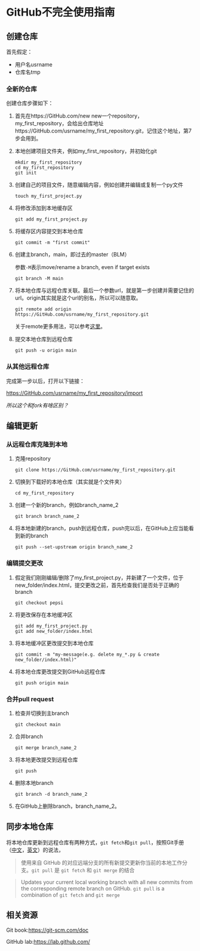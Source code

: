 # GitHub不完全使用指南

## 创建仓库

首先假定：

- 用户名usrname
- 仓库名tmp

### 全新的仓库

创建仓库步骤如下：

1. 首先在https://GitHub.com/new new一个repository，my_first_repository，会给出仓库地址https://GitHub.com/usrname/my_first_repository.git，记住这个地址，第7步会用到。

2. 本地创建项目文件夹，例如my_first_repository，并初始化git

   ```shell
   mkdir my_first_repository
   cd my_first_repository
   git init
   ```

3. 创建自己的项目文件，随意编辑内容，例如创建并编辑或复制一个py文件

   ```shell
   touch my_first_project.py
   ```

4. 将修改添加到本地缓存区

   ```shell
   git add my_first_project.py
   ```

5. 将缓存区内容提交到本地仓库

   ```shell
   git commit -m "first commit"
   ```

6. 创建主branch，main，即过去的master（BLM）

   参数`-M`表示move/rename a branch, even if target exists

   ```shell
   git branch -M main
   ```

7. 将本地仓库与远程仓库关联。最后一个参数url，就是第一步创建并需要记住的url。origin其实就是这个url的别名，所以可以随意取。

   ```shell
   git remote add origin https://GitHub.com/usrname/my_first_repository.git
   ```

   关于remote更多用法，可以参考[这里](https://zhuanlan.zhihu.com/p/144702363?from_voters_page=true)。

8. 提交本地仓库到远程仓库

   ```shell
   git push -u origin main
   ```

### 从其他远程仓库

完成第一步以后，打开以下链接：

https://GitHub.com/usrname/my_first_repository/import

*所以这个和fork有啥区别？*

## 编辑更新

### 从远程仓库克隆到本地

1. 克隆repository

   ```shell
   git clone https://GitHub.com/usrname/my_first_repository.git
   ```

2. 切换到下载好的本地仓库（其实就是个文件夹）

   ```shell
   cd my_first_repository
   ```

3. 创建一个新的branch，例如branch_name_2

   ```shell
   git branch branch_name_2
   ```

4. 将本地新建的branch，push到远程仓库，push完以后，在GitHub上应当能看到新的branch

   ```shell
   git push --set-upstream origin branch_name_2
   ```

### 编辑提交更改

1. 假定我们刚刚编辑/删除了my_first_project.py，并新建了一个文件，位于new_folder/index.html，提交更改之前，首先检查我们是否处于正确的branch

   ```shell
   git checkout pepsi
   ```

2. 将更改保存在本地缓冲区

   ```shell
   git add my_first_project.py
   git add new_folder/index.html
   ```

3. 将本地缓冲区更改提交到本地仓库

   ```shell
   git commit -m "my-message(e.g. delete my_*.py & create new_folder/index.html)"
   ```

4. 将本地仓库更改提交到GitHub远程仓库

   ```shell
   git push origin main
   ```

### 合并pull request

1. 检查并切换到主branch

   ```shell
   git checkout main
   ```

2. 合并branch

   ```shell
   git merge branch_name_2
   ```

3. 将本地更改提交到远程仓库

   ```shell
   git push
   ```

4. 删除本地branch

   ```shell
   git branch -d branch_name_2
   ```

5. 在GitHub上删除branch，branch_name_2。

## 同步本地仓库

将本地仓库更新到远程仓库有两种方式，`git fetch`和`git pull`，按照Git手册（[中文](https://training.github.com/downloads/zh_CN/github-git-cheat-sheet/)，[英文](https://training.github.com/downloads/github-git-cheat-sheet/)）的说法，

> 使用来自 GitHub 的对应远端分支的所有新提交更新你当前的本地工作分支。`git pull` 是 `git fetch` 和 `git merge` 的结合

> Updates your current local working branch with all new commits from the corresponding remote branch on GitHub. `git pull` is a combination of `git fetch` and `git merge`



## 相关资源

Git book:https://git-scm.com/doc

GitHub lab:https://lab.github.com/











